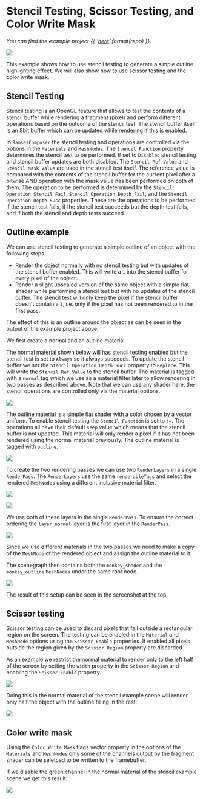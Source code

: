 <!--
SPDX-License-Identifier: MPL-2.0

This file is part of Ramses Composer
(see https://github.com/bmwcarit/ramses-composer-docs).

This Source Code Form is subject to the terms of the Mozilla Public License, v. 2.0.
If a copy of the MPL was not distributed with this file, You can obtain one at http://mozilla.org/MPL/2.0/.
-->

# Stencil Testing, Scissor Testing, and Color Write Mask
*You can find the example project {{ '[here]({}/doc/basics/stencil_testing)'.format(repo) }}.*

![](./docs/result.png)

This example shows how to use stencil testing to generate a simple outline highlighting effect. We will also show how to use scissor testing and the color write mask.

## Stencil Testing 

Stencil testing is an OpenGL feature that allows to test the contents of a stencil buffer while rendering a fragment (pixel) and perform different operations based on the outcome of the stencil test. The stencil buffer itself is an 8bit buffer which can be updated while rendering if this is enabled.

In `RamsesComposer` the stencil testing and operations are controlled via the options in the `Materials` and `MeshNodes`. The `Stencil Function` property determines the stencil test to be performed. If set to `Disabled` stencil testing and stencil buffer updates are both disabled. The `Stencil Ref Value` and `Stencil Mask Value` are used in the stencil test itself. The reference value is compared with the contents of the stencil buffer for the current pixel after a bitwise AND operation with the mask value has been performed on both of them. The operation to be performed is determined by the `Stencil Operation Stencil Fail`, `Stencil Operation Depth Fail`, and the `Stencil Operation Depth Succ` properties. These are the operations to be performed if the stencil test fails, if the stencil test succeeds but the depth test fails, and if both the stencil and depth tests succeed. 

## Outline example 

We can use stencil testing to generate a simple outline of an object with the following steps

- Render the object normally with no stencil testing but with updates of the stencil buffer enabled. This will write a `1` into the stencil buffer for every pixel of the object.
- Render a slight upscaled version of the same object with a simple flat shader while performing a stencil test but with no updates of the stencil buffer. The stencil test will only keep the pixel if the stencil buffer doesn't contain a `1`, i.e. only if the pixel has not been rendered to in the first pass.

The effect of this is an outline around the object as can be seen in the output of the example project above.

We first create a normal and an outline material.

The normal material shown below will has stencil testing enabled but the stencil test is set to `Always` so it always succeeds. To update the stencil buffer we set the `Stencil Operation Depth Succ` property to `Replace`. This will write the `Stencil Ref Value` to the stencil buffer. The material is tagged with a `normal` tag which we use as a material filter later to allow rendering in two passes as described above. Note that we can use any shader here, the stencil operations are controlled only via the material options. 

![](./docs/mat_normal.png)

The outline material is a simple flat shader with a color chosen by a vector uniform. To enable stencil testing the `Stencil Function` is set to `!=`. The operations all have their default `Keep` value which means that the stencil buffer is not updated. This material will only render a pixel if it has not been rendered using the normal material previously. The outline material is tagged with `outline`.

![](./docs/mat_outline.png)

To create the two rendering passes we can use two `RenderLayers` in a single `RenderPass`. The `RenderLayers` use the same `renderableTags` and select the rendered `MeshNodes` using a different inclusive material filter. 

![](./docs/layer_normal.png)

![](./docs/layer_outline.png)

We use both of these layers in the single `RenderPass`. To ensure the correct ordering the `layer_normal` layer is the first layer in the `RenderPass`.

![](./docs/renderpass.png)

Since we use different materials in the two passes we need to make a copy of the `MeshNode` of the rendered object and assign the outline material to it.

The scenegraph then contains both the `monkey_shaded` and the `monkey_outline` `MeshNodes` under the same root node.

![](./docs/scenegraph.png)

The result of this setup can be seen in the screenshot at the top.


## Scissor testing

Scissor testing can be used to discard pixels that fall outside a rectangular region on the screen. The testing can be enabled in the `Material` and `MeshNode` options using the `Scissor Enable` properties. If enabled all pixels outside the region given by the `Scissor Region` property are discarded.

As an example we restrict the normal material to render only to the left half of the screen by setting the `width` property in the `Scissor Region` and enabling the `Scissor Enable` property. 

![](./docs/mat_normal_scissor.png)

Doing this in the normal material of the stencil example scene will render only half the object with the outline filling in the rest:

![](./docs/result_scissor.png)


## Color write mask

Using the `Color Write Mask` flags vector property in the options of the `Materials` and `MeshNodes` only some of the channels output by the fragment shader can be seletced to be written to the framebuffer.

If we disable the green channel in the normal material of the stencil example scene we get this result:

![](./docs/result_write_mask.png)